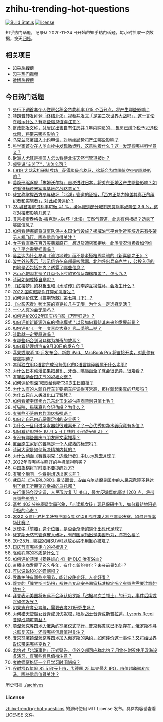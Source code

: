 # zhihu-trending-hot-questions

[![Build Status](https://github.com/justjavac/zhihu-trending-hot-questions/workflows/ci/badge.svg?branch=master)](https://github.com/justjavac/zhihu-trending-hot-questions/actions)
[![license](https://img.shields.io/github/license/justjavac/zhihu-trending-hot-questions)](https://github.com/justjavac/zhihu-trending-hot-questions/blob/master/LICENSE)

知乎热门话题，记录从 2020-11-24 日开始的知乎热门话题。每小时抓取一次数据，按天[归档](./archives)。

## 相关项目

- [知乎热搜榜](https://github.com/justjavac/zhihu-trending-top-search)
- [知乎热门视频](https://github.com/justjavac/zhihu-trending-hot-video)
- [微博热搜榜](https://github.com/justjavac/weibo-trending-hot-search)

## 今日热门话题

<!-- BEGIN -->
<!-- 最后更新时间 Sat Oct 01 2022 07:16:35 GMT+0800 (China Standard Time) -->

1. [央行下调首套个人住房公积金贷款利率 0.15 个百分点，将产生哪些影响？](https://www.zhihu.com/question/557143703)
1. [特朗普转发拜登「终结北溪」视频并发文「是第三次世界大战吗」，这一言论在暗示什么？有哪些信息值得注意？](https://www.zhihu.com/question/556858712)
1. [财政部发文称，对居民出售自有住房并 1 年内购房的， 售房已缴个税予以退税优惠，将带来哪些影响？](https://www.zhihu.com/question/556970736)
1. [乌克兰签署加入北约申请，对地缘局势将产生哪些影响？](https://www.zhihu.com/question/557163361)
1. [科学家首次在人类血栓中发现微塑料，这意味着什么？这一发现有哪些科学意义？](https://www.zhihu.com/question/556869839)
1. [欧洲人尤其是德国人怎么看待北溪天然气管道被炸？](https://www.zhihu.com/question/556015016)
1. [领导说“辛苦了”，该怎么回？](https://www.zhihu.com/question/432005035)
1. [C919 大型客机研制成功，获得型号合格证，这将会为中国航空带来哪些影响？](https://www.zhihu.com/question/557031167)
1. [美隐形驱逐舰「朱姆沃尔特」首次进驻日本，将对东亚地区产生哪些影响？如何看待横须贺军事基地的战略意义？](https://www.zhihu.com/question/556381219)
1. [俄宣称掌握西方参与破坏「北溪」管道的证据，「西方正竭力掩盖其真正的组织者和实施者」，对此如何评价？](https://www.zhihu.com/question/557087473)
1. [23 城首套房贷利率可破 4.1 %，媒体报道部分城市房贷利率或降至 3.6 %，这将对楼市影响几何？](https://www.zhihu.com/question/556926218)
1. [普京指责盎格鲁-撒克逊人破坏「北溪」天然气管道，此言有何根据？透露了哪些信息？](https://www.zhihu.com/question/557151436)
1. [如何看待挪威将派军队保护本国油气设施？挪威油气平台附近空域近来有多架无人机飞行，哪些信息值得关注？](https://www.zhihu.com/question/556526318)
1. [女子看直播花百万买翡翠原石，想退货遭店家拒绝。此类情况消费者如何维权？平台需要担责吗？](https://www.zhihu.com/question/555851790)
1. [吴孟达为什么参演《流浪地球》而不是老搭档周星驰的《新喜剧之王》？](https://www.zhihu.com/question/311959965)
1. [波兰外长表示「若示俄方在乌部署核武器，北约将出兵乌克兰」，公投入俄的四地是否包括在内？透露了哪些信息？](https://www.zhihu.com/question/557129616)
1. [不小心把朋友玩了几百个小时的塞尔达存档覆盖了，怎么办？](https://www.zhihu.com/question/555975233)
1. [请问如何戒掉自卑呢？](https://www.zhihu.com/question/555551961)
1. [《红楼梦》的林黛玉和《水浒传》的李逵互换性格，会发生什么？](https://www.zhihu.com/question/556009337)
1. [2022 国庆假期你打算如何度过？](https://www.zhihu.com/question/555482213)
1. [如何评价综艺《披荆斩棘》第七期（下）？](https://www.zhihu.com/question/556853386)
1. [《火影忍者》秽土斑的查克拉几乎无限，为什么一定选择复活？](https://www.zhihu.com/question/553839346)
1. [一个人真的会无聊吗？](https://www.zhihu.com/question/556775176)
1. [如何评价2022年国庆档电影《万里归途》？](https://www.zhihu.com/question/555312382)
1. [如何评价新能源汽车的换电模式？以及如何看待其未来的发展前景？](https://www.zhihu.com/question/411769140)
1. [如何评价《一年一度喜剧大赛》第二季第二期？](https://www.zhihu.com/question/557080086)
1. [道歉就一定要原谅吗？](https://www.zhihu.com/question/556959196)
1. [有哪些巧合到可以称为神奇的故事？](https://www.zhihu.com/question/66562971)
1. [如何看待理想汽车9月30日的发布会？](https://www.zhihu.com/question/555074193)
1. [苹果或取消 10 月发布会，新款 iPad、MacBook Pro 将直接开卖，对此你有哪些期待？](https://www.zhihu.com/question/555586252)
1. [本科独立用C语言完成没有优化的C语言编译器属于什么水平?](https://www.zhihu.com/question/556253610)
1. [为什么日本动漫如果把鼻孔、牙齿、嘴唇画全了就会很诡异、很难看？](https://www.zhihu.com/question/28489148)
1. [有哪些适合国庆节的祝福文案？](https://www.zhihu.com/question/489475061)
1. [如何评价周深“唱歌给你听”30岁生日直播？](https://www.zhihu.com/question/556806447)
1. [为什么有的人骑自行车非要把车座调得非常高，那样骑起来真的舒服吗？](https://www.zhihu.com/question/556246431)
1. [为什么只有人类进化出了智慧？](https://www.zhihu.com/question/32110547)
1. [如何看董宇辉卖六元东北玉米被供应商背刺只值七毛？](https://www.zhihu.com/question/555872060)
1. [打猫咪，猫咪真的会记仇吗？为什么？](https://www.zhihu.com/question/556056158)
1. [有哪些不落俗套的国庆祝福语？](https://www.zhihu.com/question/66087255)
1. [如何让自己内心获得足够的安全感？](https://www.zhihu.com/question/548910197)
1. [为什么一旦用过净水器就很难离开了？一台优秀的净水器究竟有多值？](https://www.zhihu.com/question/556861578)
1. [如何看待即将在 10 月 5 日上线的《守望先锋 2》？](https://www.zhihu.com/question/556390587)
1. [有没有哪些国庆节朋友圈文案推荐？](https://www.zhihu.com/question/488226910)
1. [直面原生家庭的苦痛是一个人成熟的标志吗？](https://www.zhihu.com/question/555894120)
1. [请问大家是如何解决精神内耗的？](https://www.zhihu.com/question/556227278)
1. [为什么动画《赛博朋克：边缘行者》中Lucy想去月球？](https://www.zhihu.com/question/555033354)
1. [2022年有哪些拍照好的手机值得购买？](https://www.zhihu.com/question/509266576)
1. [中国象棋将军时要不要提醒对方?](https://www.zhihu.com/question/484392953)
1. [有哪个瞬间，你特别想退出家长群？](https://www.zhihu.com/question/471983693)
1. [就目前《OVERLORD》章节而言，安兹乌尔恭魔导国中的人民究竟算不算达到了骨王所期望的幸福的乌托邦？](https://www.zhihu.com/question/519091827)
1. [央行重磅会议定调，人民币收复 7.1 关口，最大反弹幅度超过 1200 点，将带来哪些影响？](https://www.zhihu.com/question/556860966)
1. [高考 403 分被质疑学霸形象，「点读机女孩」现已保研中传，如何看待她阳光积极的心态？](https://www.zhihu.com/question/556458307)
1. [2022 女篮世界杯半决赛中国女篮 61:59 险胜澳大利亚晋级决赛，如何评价本场比赛？](https://www.zhihu.com/question/557014697)
1. [足球中「前腰」这个位置，是否会渐渐的淡化出现代足球？](https://www.zhihu.com/question/306327981)
1. [俄罗斯天然气管道被人破坏，有的国家指出是美国所为，你怎么看？](https://www.zhihu.com/question/556771805)
1. [20-25万，哪些家用SUV可以放心买不用担心被坑？](https://www.zhihu.com/question/552659731)
1. [国庆节有哪些走心的祝福语？](https://www.zhihu.com/question/296796795)
1. [驱动程序的本质是什么？](https://www.zhihu.com/question/33423788)
1. [如何评价游戏《钢铁雄心 4》新 DLC 唯有浴血?](https://www.zhihu.com/question/556037647)
1. [直播电商发展了这么多年，有什么新的变化？未来前景如何？](https://www.zhihu.com/question/556666289)
1. [可以说说18岁的遗憾吗？](https://www.zhihu.com/question/555776818)
1. [秋季护肤有哪些小细节，能让皮肤变好，人变好看？](https://www.zhihu.com/question/555645715)
1. [爆卖的「俄罗斯老奶粉」都符合食品安全国家标准规定吗？有哪些需要注意的地方？](https://www.zhihu.com/question/556213396)
1. [拜登表示美国将永远不会承认俄罗斯「占据乌克兰领土」的行为，事件后续或将如何发展？](https://www.zhihu.com/question/556854337)
1. [如果志在考公考编，需要去考211研究生吗？](https://www.zhihu.com/question/552881959)
1. [为何猎天使魔女音译成贝优妮塔，喷射战士音译成斯普拉遁，Lycoris Recoi 音译成莉可莉丝？](https://www.zhihu.com/question/555012243)
1. [顿涅茨克等四地入俄条约签署仪式举行，普京称苏联已不复存在，俄罗斯不寻求恢复苏联，还有哪些信息值得关注？](https://www.zhihu.com/question/557146759)
1. [普京签署顿涅茨克等四地加入俄罗斯的条约，如何评价这一事件？又将给世界政坛带来哪些变数？](https://www.zhihu.com/question/557150007)
1. [北约对「北溪事件」正式警告，俄外交部回应称北约 7 月曾在附近使用深海设备演习，有哪些信息值得注意？](https://www.zhihu.com/question/556780391)
1. [考教师资格证一个月学习时间够吗？](https://www.zhihu.com/question/550264043)
1. [保时捷以每股 82.5 欧元上市，为德国 25 年来最大 IPO，市值超奔驰和宝马，哪些信息值得关注？](https://www.zhihu.com/question/556706402)

<!-- END -->

历史归档 [./archives](./archives)

### License

[zhihu-trending-hot-questions](https://github.com/justjavac/zhihu-trending-hot-questions)
的源码使用 MIT License 发布。具体内容请查看 [LICENSE](./LICENSE) 文件。

